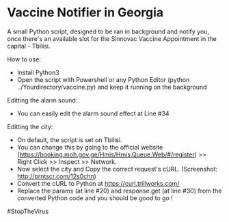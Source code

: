 # Vaccine Notifier in Georgia
A small Python script, designed to be ran in background and notify you, once there's an available slot for the Sinnovac Vaccine Appointment in the capital - Tbilisi.

How to use:
- Install Python3
- Open the script with Powershell or any Python Editor (python ../Yourdirectory/vaccine.py) and keep it running on the background

Editting the alarm sound:
- You can easily edit the alarm sound effect at Line #34 

Editting the city:
- On default, the script is set on Tbilisi. 
- You can change this by going to the official website (https://booking.moh.gov.ge/Hmis/Hmis.Queue.Web/#/register) >> Right Click >> Inspect >> Network.
- Now select the city and Copy the correct request's cURL. (Screenshot: http://prntscr.com/12s0chn)
- Convert the cURL to Python at https://curl.trillworks.com/
- Replace the params (at line #20) and response.get (at line #30) from the converted Python code and you should be good to go !

#StopTheVirus
